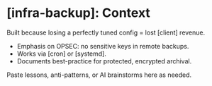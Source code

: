 # [infra-backup]: Context

Built because losing a perfectly tuned config = lost [client] revenue.

- Emphasis on OPSEC: no sensitive keys in remote backups.
- Works via [cron] or [systemd].
- Documents best-practice for protected, encrypted archival.

Paste lessons, anti-patterns, or AI brainstorms here as needed.
